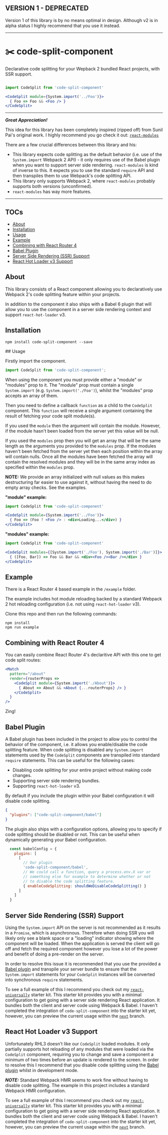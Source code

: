 ## VERSION 1 - DEPRECATED

Version 1 of this library is by no means optimal in design. Although v2 is in alpha status I highly recommend that you use it instead.

---

# ✂️ code-split-component

Declarative code splitting for your Wepback 2 bundled React projects, with SSR support.

```jsx

import CodeSplit from 'code-split-component'

<CodeSplit module={System.import('../Foo')}>
  { Foo => Foo && <Foo /> }
</CodeSplit>
```

---

___Great Appreciation!___

This idea for this library has been completely inspired (ripped off) from Sunil Pai's original work. I highly recommend you go check it out: [`react-modules`](https://github.com/threepointone/react-modules)

There are a few crucial differences between this library and his:

  - This library expects code splitting as the default behavior (i.e. use of the `System.import` Webpack 2 API) - it only requires use of the Babel plugin when you want to support server side rendering. `react-modules` is kind of inverse to this. It expects you to use the standard `require` API and then transpiles them to use Webpack's code splitting API.
  - This library only supports Webpack 2, where `react-modules` probably supports both versions (unconfirmed).
  - `react-modules` has way more features.

---

## TOCs

 - [About](https://github.com/ctrlplusb/code-split-component#about)
 - [Installation](https://github.com/ctrlplusb/code-split-component#installation)
 - [Usage](https://github.com/ctrlplusb/code-split-component#usage)
 - [Example](https://github.com/ctrlplusb/code-split-component#example)
 - [Combining with React Router 4](https://github.com/ctrlplusb/code-split-component#combining-with-react-router-4)
 - [Babel Plugin](https://github.com/ctrlplusb/code-split-component#babel-plugin)
 - [Server Side Rendering (SSR) Support](https://github.com/ctrlplusb/code-split-component#server-side-rendering-ssr-support)
 - [React Hot Loader v3 Support](https://github.com/ctrlplusb/code-split-component#react-hot-loader-v3-support)


## About

This library consists of a React component allowing you to declaratively use Webpack 2's code splitting feature within your projects.

In addition to the component it also ships with a Babel 6 plugin that will allow you to use the component in a server side rendering context and support `react-hot-loader` v3.

## Installation

`npm install code-split-component --save`

## Usage

Firstly import the component.

```js
import CodeSplit from 'code-split-component';
```

When using the component you must provide either a "module" or "modules" prop to it. The "module" prop must contain a single `System.import` (e.g. `System.import('./Foo')`), whilst the "modules" prop accepts an array of them.  

Then you need to define a callback `function` as a child to the `CodeSplit` component.  This `function` will receive a single argument containing the result of fetching your code split module(s).  

If you used the `module` then the argument will contain the module. However, if the module hasn't been loaded from the server yet this value will be null.

If you used the `modules` prop then you will get an array that will be the same length as the arguments you provided to the `modules` prop.  If the modules haven't been fetched from the server yet then each position within the array will contain nulls.  Once all the modules have been fetched the array will contain the resolved modules and they will be in the same array index as specified within the `modules` prop.

__NOTE:__ We provide an array initialized with null values as this makes destructuring far easier to use against it, without having the need to do empty array checks.  See the examples.

__"module" example:__

```jsx
import CodeSplit from 'code-split-component'

<CodeSplit module={System.import('../Foo')}>
  { Foo => (Foo ? <Foo /> : <div>Loading...</div>) }
</CodeSplit>
```

__"modules" example:__

```jsx
import CodeSplit from 'code-split-component'

<CodeSplit modules={[System.import('./Foo'), System.import('./Bar')]}>
  { ([Foo, Bar]) => Foo && Bar && <div><Foo /><Bar /></div> }
</CodeSplit>
```

## Example

There is a React Router 4 based example in the `/example` folder.

The example includes hot module reloading backed by a standard Webpack 2 hot reloading configuration (i.e. not using `react-hot-loader` v3).

Clone this repo and then run the following commands:

```
npm install
npm run example
```

## Combining with React Router 4

You can easily combine React Router 4's declaritive API with this one to get code split routes:

```jsx
<Match
  pattern="/about"
  render={routerProps =>
    <CodeSplit module={System.import('./About')}>
      { About => About && <About {...routerProps} /> }
    </CodeSplit>
  }
/>
```

Zing!

## Babel Plugin

A Babel plugin has been included in the project to allow you to control the behavior of the component, i.e. it allows you enable/disable the code splitting feature.  When code splitting is disabled any `System.import` statements used by the `CodeSplit` components are transpiled into standard `require` statements.  This can be useful for the following cases:

 - Disabling code splitting for your entire project without making code changes.
 - Supporting server side rendering bundles.
 - Supporting `react-hot-loader` v3.

By default if you include the plugin within your Babel configuration it will disable code splitting.

```json
{
  "plugins": ["code-split-component/babel"]
}
```

The plugin also ships with a configuration options, allowing you to specify if code splitting should be disabled or not. This can be useful when dynamically generating your Babel configuration.

```js
  const babelConfig = {
    plugins: [
      [
        // Our plugin
        'code-split-component/babel',
        // We could call a function, query a process.env.X var or
        // something else for example to determine whether or not
        // to disable the code splitting feature.
        { enableCodeSplitting: shouldWeDisableCodeSplitting() }
      ]
    ]
  }
```

## Server Side Rendering (SSR) Support

Using the `System.import` API on the server is not recommended as it results in a `Promise`, which is asynchronous.  Therefore when doing SSR you will likely only see a blank space or a "loading" indicator showing where the component will be loaded.  When the application is served the client will go off and fetch the required component however you lose a lot of the power and benefit of doing a pre-render on the server.

In order to resolve this issue it is recommended that you use the provided a [Babel plugin](https://github.com/ctrlplusb/code-split-component#babel-plugin) and transpile your server bundle to ensure that the `System.import` statements for your `CodeSplit` instances will be converted into synchronous `require` statements.

To see a full example of this I recommend you check out my [`react-universally`](https://github.com/ctrlplusb/react-universally) starter kit. This starter kit provides you with a minimal configuration to get going with a server side rendering React application.  It bundles both the client and server code using Webpack & Babel. I haven't completed the integration of `code-split-component` into the starter kit yet, however, you can preview the current usage within the [`next`](https://github.com/ctrlplusb/react-universally/tree/next) branch.

## React Hot Loader v3 Support

Unfortunately RHL3 doesn't like our `CodeSplit` loaded modules. It only partially supports hot reloading of any modules that were loaded via the `CodeSplit` component, requiring you to change and save a component a minimum of two times before an update is rendered to the screen.  In order to resolve this I recommend that you disable code splitting using the [Babel plugin](https://github.com/ctrlplusb/code-split-component#babel-plugin) whilst in development mode.

___NOTE:___ Standard Webpack HMR seems to work fine without having to disable code splitting. The example in this project includes a standard Webpack HMR configuration.

To see a full example of this I recommend you check out my [`react-universally`](https://github.com/ctrlplusb/react-universally) starter kit. This starter kit provides you with a minimal configuration to get going with a server side rendering React application.  It bundles both the client and server code using Webpack & Babel. I haven't completed the integration of `code-split-component` into the starter kit yet, however, you can preview the current usage within the [`next`](https://github.com/ctrlplusb/react-universally/tree/next) branch.
